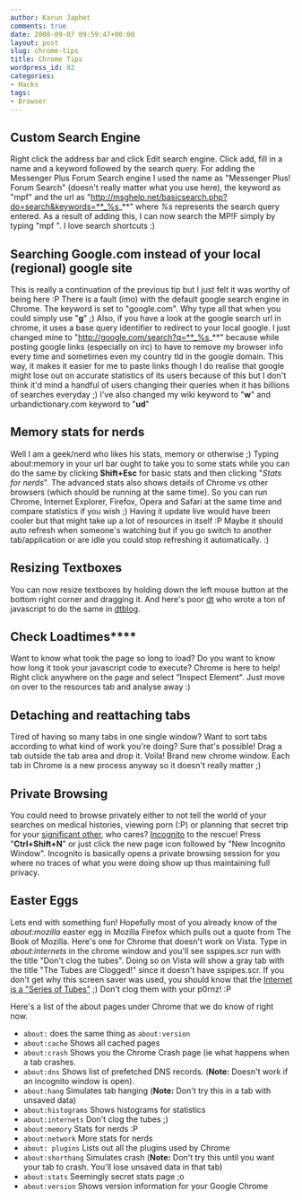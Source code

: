 ```yaml
---
author: Karun Japhet
comments: true
date: 2008-09-07 09:59:47+00:00
layout: post
slug: chrome-tips
title: Chrome Tips
wordpress_id: 82
categories:
- Hacks
tags:
- Browser
---
```


## Custom Search Engine

Right click the address bar and click Edit search engine. Click add, fill in a name and a keyword followed by the search query.
For adding the Messenger Plus Forum Search engine I used the name as "Messenger Plus! Forum Search" (doesn't really matter what you use here), the keyword as "mpf" and the url as "http://msghelp.net/basicsearch.php?do=search&keywords=**_%s_**" where _%s_ represents the search query entered. As a result of adding this, I can now search the MP!F simply by typing "mpf ". I love search shortcuts :)

<!-- more -->

## Searching Google.com instead of your local (regional) google site

This is really a continuation of the previous tip but I just felt it was worthy of being here :P There is a fault (imo) with the default google search engine in Chrome. The keyword is set to "google.com". Why type all that when you could simply use "**g**" ;) Also, if you have a look at the google search url in chrome, it uses a base query identifier to redirect to your local google. I just changed mine to "http://google.com/search?q=**_%s_**" because while posting google links (especially on irc) to have to remove my browser info every time and sometimes even my country tld in the google domain. This way, it makes it easier for me to paste links though I do realise that google might lose out on accurate statistics of its users because of this but I don't think it'd mind a handful of users changing their queries when it has billions of searches everyday ;) I've also changed my wiki keyword to "**w**" and urbandictionary.com keyword to "**ud**"

## Memory stats for nerds

Well I am a geek/nerd who likes his stats, memory or otherwise ;) Typing about:memory in your url bar ought to take you to some stats while you can do the same by clicking **Shift+Esc** for basic stats and then clicking "_Stats for nerds_". The advanced stats also shows details of Chrome vs other browsers (which should be running at the same time). So you can run Chrome, Internet Explorer, Firefox, Opera and Safari at the same time and compare statistics if you wish ;) Having it update live would have been cooler but that might take up a lot of resources in itself :P Maybe it should auto refresh when someone's watching but if you go switch to another tab/application or are idle you could stop refreshing it automatically. :)

## Resizing Textboxes

You can now resize textboxes by holding down the left mouse button at the bottom right corner and dragging it. And here's poor [dt](http://thedt.net) who wrote a ton of javascript to do the same in [dtblog](http://blog.thedt.net).


## Check Loadtimes****

Want to know what took the page so long to load? Do you want to know how long it took your javascript code to execute? Chrome is here to help! Right click anywhere on the page and select "Inspect Element". Just move on over to the resources tab and analyse away :)

## Detaching and reattaching tabs

Tired of having so many tabs in one single window? Want to sort tabs according to what kind of work you're doing? Sure that's possible! Drag a tab outside the tab area and drop it. Voila! Brand new chrome window. Each tab in Chrome is a new process anyway so it doesn't really matter ;)

## Private Browsing

You could need to browse privately either to not tell the world of your searches on medical histories, viewing porn (:P) or planning that secret trip for your [significant other](http://www.urbandictionary.com/define.php?term=significant+other), who cares? [Incognito](http://www.google.com/support/chrome/bin/answer.py?answer=95464&hl=en-US) to the rescue! Press "**Ctrl+Shift+N**" or just click the new page icon followed by "New Incognito Window". Incognito is basically opens a private browsing session for you where no traces of what you were doing show up thus maintaining full privacy.


## Easter Eggs

Lets end with something fun! Hopefully most of you already know of the _about:mozilla_ easter egg in Mozilla Firefox which pulls out a quote from The Book of Mozilla. Here's one for Chrome that doesn't work on Vista. Type in _about:internets_ in the chrome window and you'll see sspipes.scr run with the title "Don't clog the tubes". Doing so on Vista will show a gray tab with the title "The Tubes are Clogged!" since it doesn't have sspipes.scr. If you don't get why this screen saver was used, you should know that the [Internet is a "Series of Tubes"](http://en.wikipedia.org/wiki/Series_of_tubes) ;) Don't clog them with your p0rnz! :P

Here's a list of the about pages under Chrome that we do know of right now.

  * `about:` does the same thing as `about:version`
  * `about:cache` Shows all cached pages
  * `about:crash` Shows you the Chrome Crash page (ie what happens when a tab crashes.
  * `about:dns` Shows list of prefetched DNS records. (**Note:** Doesn't work if an incognito window is open).
  * `about:hang` Simulates tab hanging (**Note:** Don't try this in a tab with unsaved data)
  * `about:histograms` Shows histograms for statistics
  * `about:internets` Don't clog the tubes ;)
  * `about:memory` Stats for nerds :P
  * `about:network` More stats for nerds
  * `about: plugins` Lists out all the plugins used by Chrome
  * `about:shorthang` Simulates crash (**Note:** Don't try this until you want your tab to crash. You'll lose unsaved data in that tab)
  * `about:stats` Seemingly secret stats page ;o
  * `about:version` Shows version information for your Google Chrome
